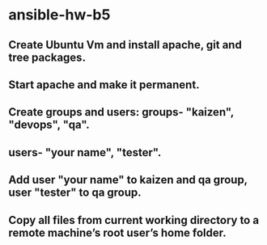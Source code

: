 # ansible-hw-b5
## Create Ubuntu Vm and install apache, git and tree packages.
## Start apache and make it permanent.
## Create groups and users: groups- "kaizen", "devops", "qa".
## users- "your name", "tester".
## Add user "your name" to kaizen and qa group, user "tester" to qa group.
## Copy all files from current working directory to a remote machine’s root user’s home folder.
